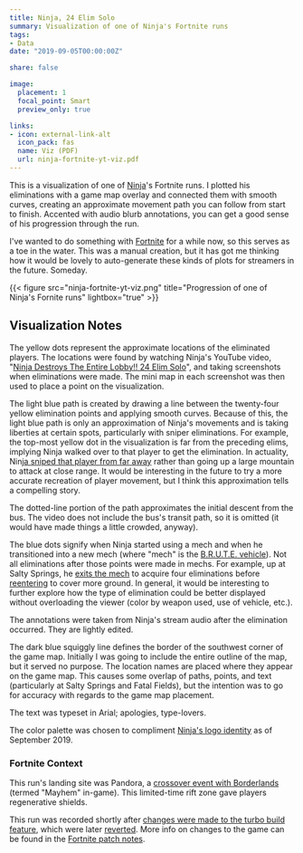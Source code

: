 ```yaml
---
title: Ninja, 24 Elim Solo
summary: Visualization of one of Ninja's Fortnite runs
tags:
- Data
date: "2019-09-05T00:00:00Z"

share: false

image:
  placement: 1
  focal_point: Smart
  preview_only: true

links:
- icon: external-link-alt
  icon_pack: fas
  name: Viz (PDF)
  url: ninja-fortnite-yt-viz.pdf
---
```


This is a visualization of one of [Ninja](https://en.wikipedia.org/wiki/Ninja_(streamer))'s Fortnite runs. I plotted his eliminations with a game map overlay and connected them with smooth curves, creating an approximate movement path you can follow from start to finish. Accented with audio blurb annotations, you can get a good sense of his progression through the run.

I've wanted to do something with [Fortnite](https://en.wikipedia.org/wiki/Fortnite) for a while now, so this serves as a toe in the water. This was a manual creation, but it has got me thinking how it would be lovely to auto-generate these kinds of plots for streamers in the future. Someday.

{{< figure src="ninja-fortnite-yt-viz.png" title="Progression of one of Ninja's Fornite runs" lightbox="true" >}}

## Visualization Notes

The yellow dots represent the approximate locations of the eliminated players. The locations were found by watching Ninja's YouTube video, "[Ninja Destroys The Entire Lobby!! 24 Elim Solo](https://youtu.be/2m4pQYAIGL4)", and taking screenshots when eliminations were made. The mini map in each screenshot was then used to place a point on the visualization.

The light blue path is created by drawing a line between the twenty-four yellow elimination points and applying smooth curves. Because of this, the light blue path is only an approximation of Ninja's movements and is taking liberties at certain spots, particularly with sniper eliminations. For example, the top-most yellow dot in the visualization is far from the preceding elims, implying Ninja walked over to that player to get the elimination. In actuality, Ninj[a sniped that player from far away](https://youtu.be/2m4pQYAIGL4?t=587) rather than going up a large mountain to attack at close range. It would be interesting in the future to try a more accurate recreation of player movement, but I think this approximation tells a compelling story.

The dotted-line portion of the path approximates the initial descent from the bus. The video does not include the bus's transit path, so it is omitted (it would have made things a little crowded, anyway).

The blue dots signify when Ninja started using a mech and when he transitioned into a new mech (where "mech" is the [B.R.U.T.E. vehicle](https://gamewith.net/fortnite/article/show/10401)). Not all eliminations after those points were made in mechs. For example, up at Salty Springs, he [exits the mech](https://youtu.be/2m4pQYAIGL4?t=555) to acquire four eliminations before [reentering](https://youtu.be/2m4pQYAIGL4?t=600) to cover more ground. In general, it would be interesting to further explore how the type of elimination could be better displayed without overloading the viewer (color by weapon used, use of vehicle, etc.).

The annotations were taken from Ninja's stream audio after the elimination occurred. They are lightly edited.

The dark blue squiggly line defines the border of the southwest corner of the game map. Initially I was going to include the entire outline of the map, but it served no purpose. The location names are placed where they appear on the game map. This causes some overlap of paths, points, and text (particularly at Salty Springs and Fatal Fields), but the intention was to go for accuracy with regards to the game map placement.

The text was typeset in Arial; apologies, type-lovers.

The color palette was chosen to compliment [Ninja's logo identity](https://www.youtube.com/channel/UCAW-NpUFkMyCNrvRSSGIvDQ) as of September 2019.

###  Fortnite Context

This run's landing site was Pandora, a [crossover event with Borderlands](https://www.epicgames.com/fortnite/en-US/news/mayhem-comes-to-fortnite) (termed "Mayhem" in-game). This limited-time rift zone gave players regenerative shields.

This run was recorded shortly after [changes were made to the turbo build feature](https://www.epicgames.com/fortnite/en-US/patch-notes/v10-20-patch-notes), which were later [reverted](https://www.epicgames.com/fortnite/en-US/news/turbo-build-delay-update). More info on changes to the game can be found in the [Fortnite patch notes](https://www.epicgames.com/fortnite/en-US/news).